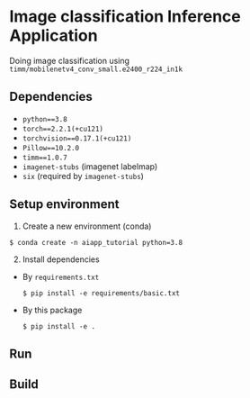 # Image classification Inference Application

Doing image classification using `timm/mobilenetv4_conv_small.e2400_r224_in1k`

## Dependencies
- `python==3.8`
- `torch==2.2.1(+cu121)`
- `torchvision==0.17.1(+cu121)`
- `Pillow==10.2.0`
- `timm==1.0.7`
- `imagenet-stubs` (imagenet labelmap)
- `six` (required by `imagenet-stubs`)

## Setup environment

1. Create a new environment (conda)

```
$ conda create -n aiapp_tutorial python=3.8
```

2. Install dependencies

- By `requirements.txt`

    ```
    $ pip install -e requirements/basic.txt
    ```

- By this package

    ```
    $ pip install -e .
    ```

## Run

## Build

